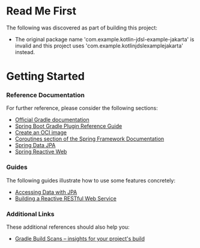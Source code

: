 # Read Me First
The following was discovered as part of building this project:

* The original package name 'com.example.kotlin-jdsl-example-jakarta' is invalid and this project uses 'com.example.kotlinjdslexamplejakarta' instead.

# Getting Started

### Reference Documentation
For further reference, please consider the following sections:

* [Official Gradle documentation](https://docs.gradle.org)
* [Spring Boot Gradle Plugin Reference Guide](https://docs.spring.io/spring-boot/docs/3.0.10-SNAPSHOT/gradle-plugin/reference/html/)
* [Create an OCI image](https://docs.spring.io/spring-boot/docs/3.0.10-SNAPSHOT/gradle-plugin/reference/html/#build-image)
* [Coroutines section of the Spring Framework Documentation](https://docs.spring.io/spring/docs/6.0.11/spring-framework-reference/languages.html#coroutines)
* [Spring Data JPA](https://docs.spring.io/spring-boot/docs/3.0.10-SNAPSHOT/reference/htmlsinge/index.html#data.sql.jpa-and-spring-data)
* [Spring Reactive Web](https://docs.spring.io/spring-boot/docs/3.0.10-SNAPSHOT/reference/htmlsinge/index.html#web.reactive)

### Guides
The following guides illustrate how to use some features concretely:

* [Accessing Data with JPA](https://spring.io/guides/gs/accessing-data-jpa/)
* [Building a Reactive RESTful Web Service](https://spring.io/guides/gs/reactive-rest-service/)

### Additional Links
These additional references should also help you:

* [Gradle Build Scans – insights for your project's build](https://scans.gradle.com#gradle)

